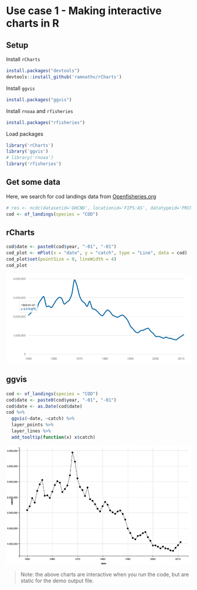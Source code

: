 # Use case 1 - Making interactive charts in R

## Setup

Install `rCharts`


```r
install.packages("devtools")
devtools::install_github('ramnathv/rCharts')
```

Install `ggvis`


```r
install.packages("ggvis")
```

Install `rnoaa` and `rfisheries` 


```r
install.packages("rfisheries")
```

Load packages


```r
library('rCharts')
library('ggvis')
# library('rnoaa')
library('rfisheries')
```

## Get some data

Here, we search for cod landings data from [Openfisheries.org](http://openfisheries.org/)


```r
# res <- ncdc(datasetid='GHCND', locationid='FIPS:AS', datatypeid='PRCP', startdate = '2013-10-01', enddate = '2013-12-01', limit = 500)
cod <- of_landings(species = "COD")
```

## rCharts


```r
cod$date <- paste0(cod$year, "-01", "-01")
cod_plot <- mPlot(x = "date", y = "catch", type = "Line", data = cod)
cod_plot$set(pointSize = 0, lineWidth = 4)
cod_plot
```

![](img/rcharts.png)

## ggvis


```r
cod <- of_landings(species = "COD")
cod$date <- paste0(cod$year, "-01", "-01")
cod$date <- as.Date(cod$date)
cod %>% 
  ggvis(~date, ~catch) %>%
  layer_points %>%
  layer_lines %>%
  add_tooltip(function(x) x$catch)
```

![](img/ggvis.png)

> Note: the above charts are interactive when you run the code, but are static for the demo output file.
